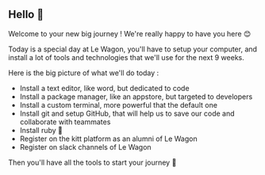 ## Hello 👋

Welcome to your new big journey ! We're really happy to have you here 😊

Today is a special day at Le Wagon, you'll have to setup your computer, and install a lot of tools and technologies that we'll use for the next 9 weeks.

Here is the big picture of what we'll do today :
  - Install a text editor, like word, but dedicated to code
  - Install a package manager, like an appstore, but targeted to developers
  - Install a custom terminal, more powerful that the default one
  - Install git and setup GitHub, that will help us to save our code and collaborate with teammates
  - Install ruby 💪
  - Register on the kitt platform as an alumni of Le Wagon
  - Register on slack channels of Le Wagon

Then you'll have all the tools to start your journey 🚀
